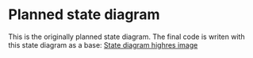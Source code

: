 # Planned state diagram

This is the originally planned state diagram. The final code is writen with this state diagram as a base:
[State diagram highres image](https://raw.githubusercontent.com/h-buter/Flipklok/refs/heads/main/extra-docs/StateDiagram/StateMachineDiagram-highres.png)